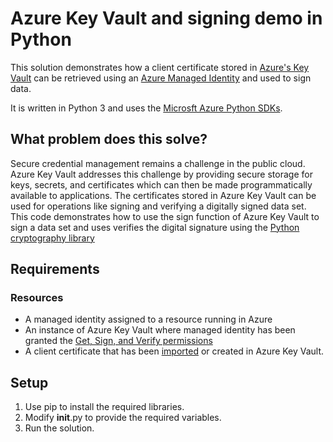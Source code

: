 # Azure Key Vault and signing demo in Python
This solution demonstrates how a client certificate stored in [Azure's Key Vault](https://docs.microsoft.com/en-us/azure/key-vault/) can be retrieved using an [Azure Managed Identity](https://docs.microsoft.com/en-us/azure/active-directory/managed-identities-azure-resources/overview) and used to sign data.

It is written in Python 3 and uses the [Microsft Azure Python SDKs](https://docs.microsoft.com/en-us/azure/developer/python/azure-sdk-overview).

## What problem does this solve?
Secure credential management remains a challenge in the public cloud.  Azure Key Vault addresses this challenge by providing secure storage for keys, secrets, and certificates which can then be made programmatically available to applications.  The certificates stored in Azure Key Vault can be used for operations like signing and verifying a digitally signed data set.  This code demonstrates how to use the sign function of Azure Key Vault to sign a data set and uses verifies the digital signature using the [Python cryptography library](https://github.com/pyca/cryptography)

## Requirements

### Resources
* A managed identity assigned to a resource running in Azure
* An instance of Azure Key Vault where managed identity has been granted the [Get, Sign, and Verify permissions](https://docs.microsoft.com/en-us/azure/key-vault/general/secure-your-key-vault)
* A client certificate that has been [imported](https://docs.microsoft.com/en-us/azure/key-vault/certificates/tutorial-import-certificate) or created in Azure Key Vault.

## Setup

1. Use pip to install the required libraries.
2. Modify __init__.py to provide the required variables.
3. Run the solution.
